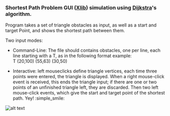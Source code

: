 ### Shortest Path Problem GUI ([Xlib](https://en.wikipedia.org/wiki/Xlib)) simulation using [Dijkstra](https://en.wikipedia.org/wiki/Dijkstra's_algorithm)'s algorithm.

Program takes a set of triangle obstacles as input, as well as a start and target Point, and shows the shortest path between them. 

Two input modes:
* Command-Line: The file should contains obstacles, one per line, 
                each line starting with a T, as in the following format example:  
                T (20,100) (55,63) (30,50)
                
* Interactive: left mouseclicks define triangle vertices, each time three points were entered, the triangle is displayed. 
When a right mouse-click event is received, this ends the triangle input; if there are one or two points of an unfinished 
triangle left, they are discarded. Then two left mouse-click events, which give the start and target point of the shortest path. Yey! :simple_smile:

![alt text](https://github.com/NikaTsanka/shortest-path-project1/blob/master/demo.gif "Demo")